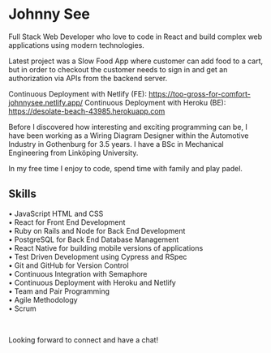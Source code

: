 # Johnny See
Full Stack Web Developer who love to code in React and build complex web applications using modern technologies.

Latest project was a Slow Food App where customer can add food to a cart, but in order to checkout the customer needs to sign in and get an authorization via APIs from the backend server.

Continuous Deployment with Netlify (FE): https://too-gross-for-comfort-johnnysee.netlify.app/
Continuous Deployment with Heroku (BE): https://desolate-beach-43985.herokuapp.com

Before I discovered how interesting and exciting programming can be, I have been working as a Wiring Diagram Designer within the Automotive Industry in Gothenburg for 3.5 years. I have a BSc in Mechanical Engineering from Linköping University.

In my free time I enjoy to code, spend time with family and play padel.

## Skills
• JavaScript HTML and CSS <br />
• React for Front End Development <br />
• Ruby on Rails and Node for Back End Development <br />
• PostgreSQL for Back End Database Management <br />
• React Native for building mobile versions of applications <br />
• Test Driven Development using Cypress and RSpec <br />
• Git and GitHub for Version Control <br />
• Continuous Integration with Semaphore <br />
• Continuous Deployment with Heroku and Netlify <br />
• Team and Pair Programming <br />
• Agile Methodology <br />
• Scrum

<br />

Looking forward to connect and have a chat!

